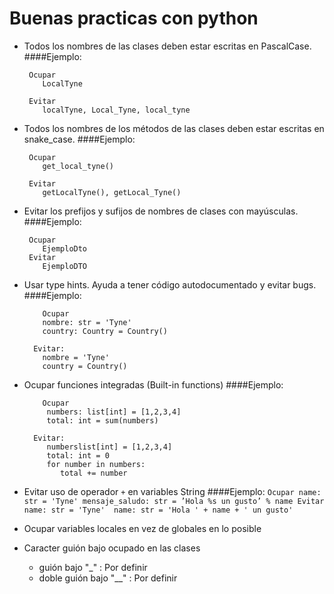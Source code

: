 # Buenas practicas con python

- Todos los nombres de las clases deben estar escritas en PascalCase.
    ####Ejemplo:
    ```
     Ocupar
        LocalTyne
  
     Evitar
        localTyne, Local_Tyne, local_tyne
    ```
- Todos los nombres de los métodos de las clases deben estar escritas en snake_case.
    ####Ejemplo:
    ```
     Ocupar
        get_local_tyne()
  
     Evitar
        getLocalTyne(), getLocal_Tyne()
    ```
- Evitar los prefijos y sufijos de nombres de clases con mayúsculas.
    ####Ejemplo:
    ```
     Ocupar
        EjemploDto
     Evitar
        EjemploDTO
  ```
- Usar type hints. Ayuda a tener código autodocumentado y evitar bugs.
  ####Ejemplo:
    ```
        Ocupar
        nombre: str = 'Tyne'
        country: Country = Country()
    
      Evitar:
        nombre = 'Tyne'
        country = Country()
    ```
- Ocupar funciones integradas (Built-in functions)
    ####Ejemplo:
    ```
        Ocupar
         numbers: list[int] = [1,2,3,4]
         total: int = sum(numbers)
    
      Evitar:
         numberslist[int] = [1,2,3,4]
         total: int = 0
         for number in numbers:
            total += number
  ```
- Evitar uso de operador ``+`` en variables String 
    ####Ejemplo:
        ```
        Ocupar
            name: str = 'Tyne'
            mensaje_saludo: str = ’Hola %s un gusto’ % name
        Evitar
            name: str = 'Tyne' 
            name: str = 'Hola ' + name + ' un gusto'
        ``` 
- Ocupar variables locales en vez de globales en lo posible

- Caracter guión bajo ocupado en las clases
  - guión bajo "_" : Por definir
  - doble guión bajo "__" : Por definir